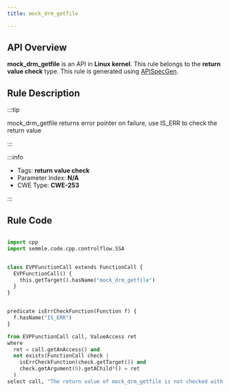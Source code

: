 ```yaml
---
title: mock_drm_getfile

---
```



## API Overview
**mock_drm_getfile** is an API in **Linux kernel**. This rule belongs to the **return value check** type. This rule is generated using [APISpecGen](../../tools/APISpecGen).
## Rule Description

:::tip

mock_drm_getfile returns error pointer on failure, use IS_ERR to check the return value

:::

:::info

- Tags: **return value check**
- Parameter Index: **N/A**
- CWE Type: **CWE-253**

:::

## Rule Code
```python

import cpp
import semmle.code.cpp.controlflow.SSA


class EVPFunctionCall extends FunctionCall {
  EVPFunctionCall() {
    this.getTarget().hasName("mock_drm_getfile")
  }
}


predicate isErrCheckFunction(Function f) {
  f.hasName("IS_ERR") 
}

from EVPFunctionCall call, ValueAccess ret
where
  ret = call.getAnAccess() and
  not exists(FunctionCall check |
    isErrCheckFunction(check.getTarget()) and
    check.getArgument(0).getAChild*() = ret
  )
select call, "The return value of mock_drm_getfile is not checked with IS_ERR."
    
```